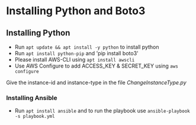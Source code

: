 # Installing Python and Boto3

## Installing Python
- Run `apt update && apt install -y python` to install python
- Run `apt install python-pip` and 'pip install boto3'
- Please install AWS-CLI using `apt install awscli`
- Use AWS Configure to add ACCESS_KEY & SECRET_KEY using `aws configure`

Give the instance-id and instance-type in the file _ChangeInstanceType.py_

### Installing Ansible

- Run `apt install ansible` and to run the playbook use `ansible-playbook -s playbook.yml`
